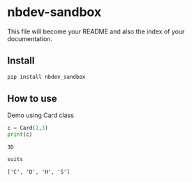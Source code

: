 # nbdev-sandbox

<!-- WARNING: THIS FILE WAS AUTOGENERATED! DO NOT EDIT! -->

This file will become your README and also the index of your
documentation.

## Install

``` sh
pip install nbdev_sandbox
```

## How to use

Demo using Card class

``` python
c = Card(1,3)
print(c)
```

    3D

``` python
suits
```

    ['C', 'D', 'H', 'S']
